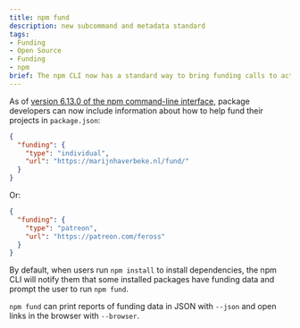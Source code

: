 ```yaml
---
title: npm fund
description: new subcommand and metadata standard
tags:
- Funding
- Open Source
- Funding
- npm
brief: The npm CLI now has a standard way to bring funding calls to action to the attention of users.
---
```


As of [version 6.13.0 of the npm command-line interface](https://github.com/npm/cli/releases/tag/v6.13.0), package developers can now include information about how to help fund their projects in `package.json`:


```json
{
  "funding": {
    "type": "individual",
    "url": "https://marijnhaverbeke.nl/fund/"
  }
}
```

Or:

```json
{
  "funding": {
    "type": "patreon",
    "url": "https://patreon.com/feross"
  }
}
```

By default, when users run `npm install` to install dependencies, the npm CLI will notify them that some installed packages have funding data and prompt the user to run `npm fund`.

`npm fund` can print reports of funding data in JSON with `--json` and open links in the browser with `--browser`.
